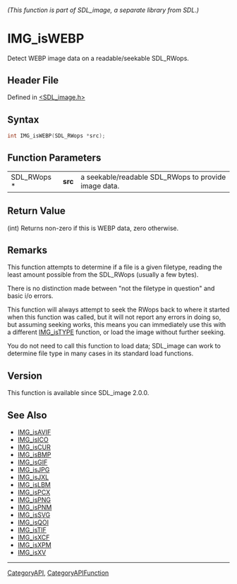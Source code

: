 ###### (This function is part of SDL_image, a separate library from SDL.)
# IMG_isWEBP

Detect WEBP image data on a readable/seekable SDL_RWops.

## Header File

Defined in [<SDL_image.h>](https://github.com/libsdl-org/SDL_image/blob/SDL2/include/SDL_image.h)

## Syntax

```c
int IMG_isWEBP(SDL_RWops *src);
```

## Function Parameters

|             |         |                                                      |
| ----------- | ------- | ---------------------------------------------------- |
| SDL_RWops * | **src** | a seekable/readable SDL_RWops to provide image data. |

## Return Value

(int) Returns non-zero if this is WEBP data, zero otherwise.

## Remarks

This function attempts to determine if a file is a given filetype, reading
the least amount possible from the SDL_RWops (usually a few bytes).

There is no distinction made between "not the filetype in question" and
basic i/o errors.

This function will always attempt to seek the RWops back to where it
started when this function was called, but it will not report any errors in
doing so, but assuming seeking works, this means you can immediately use
this with a different [IMG_isTYPE](IMG_isTYPE) function, or load the image
without further seeking.

You do not need to call this function to load data; SDL_image can work to
determine file type in many cases in its standard load functions.

## Version

This function is available since SDL_image 2.0.0.

## See Also

- [IMG_isAVIF](IMG_isAVIF)
- [IMG_isICO](IMG_isICO)
- [IMG_isCUR](IMG_isCUR)
- [IMG_isBMP](IMG_isBMP)
- [IMG_isGIF](IMG_isGIF)
- [IMG_isJPG](IMG_isJPG)
- [IMG_isJXL](IMG_isJXL)
- [IMG_isLBM](IMG_isLBM)
- [IMG_isPCX](IMG_isPCX)
- [IMG_isPNG](IMG_isPNG)
- [IMG_isPNM](IMG_isPNM)
- [IMG_isSVG](IMG_isSVG)
- [IMG_isQOI](IMG_isQOI)
- [IMG_isTIF](IMG_isTIF)
- [IMG_isXCF](IMG_isXCF)
- [IMG_isXPM](IMG_isXPM)
- [IMG_isXV](IMG_isXV)

----
[CategoryAPI](CategoryAPI), [CategoryAPIFunction](CategoryAPIFunction)

